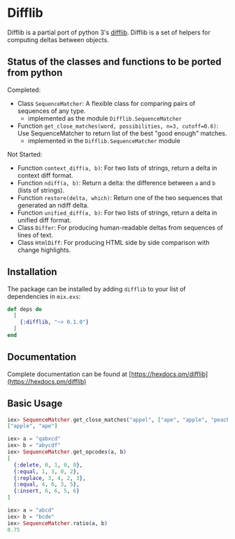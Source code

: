 # Difflib

Difflib is a partial port of python 3's [difflib](https://github.com/python/cpython/blob/main/Lib/difflib.py). Difflib is a set of helpers for computing deltas between objects.

## Status of the classes and functions to be ported from python 

Completed:
- Class `SequenceMatcher`: A flexible class for comparing pairs of sequences of any type.
  - implemented as the module `Difflib.SequenceMatcher`
- Function `get_close_matches(word, possibilities, n=3, cutoff=0.6)`: Use SequenceMatcher to return list of the best "good enough" matches.
  - implemented in the `Difflib.SequenceMatcher` module

Not Started: 
- Function `context_diff(a, b)`: For two lists of strings, return a delta in context diff format.
- Function `ndiff(a, b)`: Return a delta: the difference between `a` and `b` (lists of strings).
- Function `restore(delta, which)`: Return one of the two sequences that generated an ndiff delta.
- Function `unified_diff(a, b)`: For two lists of strings, return a delta in unified diff format.
- Class `Differ`: For producing human-readable deltas from sequences of lines of text.
- Class `HtmlDiff`: For producing HTML side by side comparison with change highlights.

## Installation

The package can be installed by adding `difflib` to your list of dependencies in `mix.exs`:

```elixir
def deps do
  [
    {:difflib, "~> 0.1.0"}
  ]
end
```

## Documentation

Complete documentation can be found at [https://hexdocs.pm/difflib](https://hexdocs.pm/difflib)

## Basic Usage

``` elixir
iex> SequenceMatcher.get_close_matches("appel", ["ape", "apple", "peach", "puppy"])
["apple", "ape"]

iex> a = "qabxcd"
iex> b = "abycdf"
iex> SequenceMatcher.get_opcodes(a, b)
[
  {:delete, 0, 1, 0, 0},
  {:equal, 1, 3, 0, 2},
  {:replace, 3, 4, 2, 3},
  {:equal, 4, 6, 3, 5},
  {:insert, 6, 6, 5, 6}
]

iex> a = "abcd"
iex> b = "bcde"
iex> SequenceMatcher.ratio(a, b)
0.75
```

